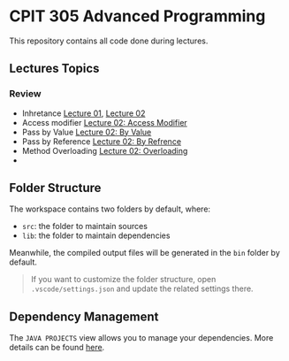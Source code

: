 # CPIT 305 Advanced Programming

This repository contains all code done during lectures.


## Lectures Topics

### Review
- Inhretance [Lecture 01](/src/lecture01), [Lecture 02](/src/lecture02/review)
- Access modifier [Lecture 02: Access Modifier](/src/lecture02/review/Demo.java)
- Pass by Value [Lecture 02: By Value](/src/lecture02/review/PassByValue.java)
- Pass by Reference [Lecture 02: By Refrence](/src/lecture02/review/PassByRefrence.java) 
- Method Overloading [Lecture 02: Overloading](/src/lecture02/review/Demo2.java) 
- 

## Folder Structure

The workspace contains two folders by default, where:

- `src`: the folder to maintain sources
- `lib`: the folder to maintain dependencies

Meanwhile, the compiled output files will be generated in the `bin` folder by default.

> If you want to customize the folder structure, open `.vscode/settings.json` and update the related settings there.

## Dependency Management

The `JAVA PROJECTS` view allows you to manage your dependencies. More details can be found [here](https://github.com/microsoft/vscode-java-dependency#manage-dependencies).

